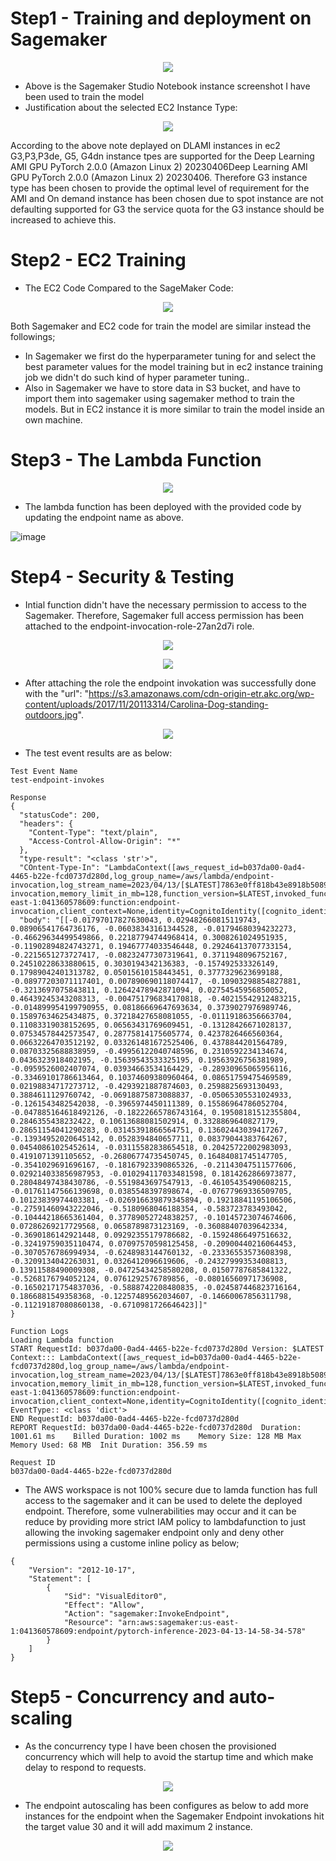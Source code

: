 # Step1 - Training and deployment on Sagemaker  

<p align="center">
    <img src="https://user-images.githubusercontent.com/98076289/231820225-ee0f3bc7-b437-4577-abb2-b163fd188ea3.png">
</p>  

- Above is the Sagemaker Studio Notebook instance screenshot I have been used to train the model
- Justification about the selected EC2 Instance Type:
<p align="center">
    <img src="https://user-images.githubusercontent.com/98076289/231658842-6b3d3b3a-b5a7-4fdf-add9-59fff6c06cd8.png">
</p> 
According to the above note deplayed on DLAMI instances in ec2 G3,P3,P3de, G5, G4dn instance tpes are supported for the Deep Learning AMI GPU PyTorch 2.0.0 (Amazon Linux 2) 20230406Deep Learning AMI GPU PyTorch 2.0.0 (Amazon Linux 2) 20230406. Therefore G3 instance type has been chosen to provide the optimal level of requirement for the AMI and On demand instance has been chosen due to spot instance are not defaulting supported for G3 the service quota for the G3 instance should be increased to achieve this.

# Step2 - EC2 Training  

- The EC2 Code Compared to the SageMaker Code:
<p align="center">
    <img src="https://user-images.githubusercontent.com/98076289/231662055-14f3c1ed-1629-4312-ad10-d97bba454714.png">
</p> 

Both Sagemaker and EC2 code for train the model are similar instead the followings;
- In Sagemaker we first do the hyperparameter tuning for and select the best parameter values for the model training but in ec2 instance training job we didn't do such kind of hyper parameter tuning..
- Also in Sagemaker we have to store data in S3 bucket, and have to import them into sagemaker using sagemaker method to train the models. But in EC2 instance it is more similar to train the model inside an own machine.

# Step3 - The Lambda Function  
<p align="center">
    <img src="https://user-images.githubusercontent.com/98076289/231739837-21ac41f9-c023-4411-9a59-d93bf0740a62.png">
</p>  

- The lambda function has been deployed with the provided code by updating the endpoint name as above.  

![image](https://user-images.githubusercontent.com/98076289/231745401-208c39d3-1ed6-4a17-bd16-a9b1fc0360b0.png)
 

# Step4 - Security & Testing
- Intial function didn't have the necessary permission to access to the Sagemaker. Therefore, Sagemaker full access permission has been attached to the endpoint-invocation-role-27an2d7i role.  
<p align="center">
    <img src="https://user-images.githubusercontent.com/98076289/231737447-d834e509-9f49-4cc0-8dbc-91d6585408e7.png">
</p> 
<p align="center">
    <img src="https://user-images.githubusercontent.com/98076289/231738553-00a7e088-941d-4047-ba89-b4ba66a6545b.png">
</p>  
  
- After attaching the role the endpoint invokation was successfully done with the "url": "https://s3.amazonaws.com/cdn-origin-etr.akc.org/wp-content/uploads/2017/11/20113314/Carolina-Dog-standing-outdoors.jpg".  

<p align="center">
    <img src="https://user-images.githubusercontent.com/98076289/231743551-8f8c6dc6-31cb-47f7-81dc-fc301d873552.png">
</p>

- The test event results are as below:  

```
Test Event Name
test-endpoint-invokes

Response
{
  "statusCode": 200,
  "headers": {
    "Content-Type": "text/plain",
    "Access-Control-Allow-Origin": "*"
  },
  "type-result": "<class 'str'>",
  "COntent-Type-In": "LambdaContext([aws_request_id=b037da00-0ad4-4465-b22e-fcd0737d280d,log_group_name=/aws/lambda/endpoint-invocation,log_stream_name=2023/04/13/[$LATEST]7863e0ff818b43e8918b5089be04594f,function_name=endpoint-invocation,memory_limit_in_mb=128,function_version=$LATEST,invoked_function_arn=arn:aws:lambda:us-east-1:041360578609:function:endpoint-invocation,client_context=None,identity=CognitoIdentity([cognito_identity_id=None,cognito_identity_pool_id=None])])",
  "body": "[[-0.01797017827630043, 0.029482660815119743, 0.08906541764736176, -0.06038343161344528, -0.01794680394232273, -0.46629634499549866, 0.22187794744968414, 0.3008261024951935, -0.11902894824743271, 0.19467774033546448, 0.29246413707733154, -0.2215651273727417, -0.08232477307319641, 0.3711948096752167, 0.24510228633880615, 0.3030194342136383, -0.157492533326149, 0.17989042401313782, 0.05015610158443451, 0.3777329623699188, -0.08977203071117401, 0.007890690118074417, -0.10903298854827881, -0.3213697075843811, 0.12642478942871094, 0.02754545956850052, 0.46439245343208313, -0.004751796834170818, -0.40215542912483215, -0.014899954199790955, 0.08186669647693634, 0.3739027976989746, 0.15897634625434875, 0.37218427658081055, -0.01119186356663704, 0.11083319038152695, 0.06563431769609451, -0.13128426671028137, 0.07534578442573547, 0.28775814175605774, 0.4237826466560364, 0.06632264703512192, 0.033261481672525406, 0.4378844201564789, 0.08703325688838959, -0.49956122040748596, 0.2310592234134674, 0.0436323918402195, -0.15639543533325195, 0.19563926756381989, -0.0959526002407074, 0.03934663534164429, -0.28930965065956116, -0.33469101786613464, 0.10374609380960464, 0.08651759475469589, 0.02198834717273712, -0.4293921887874603, 0.2598825693130493, 0.3884611129760742, -0.06918875873088837, -0.05065305531024933, -0.1261543482542038, -0.3965974450111389, 0.15586964786052704, -0.047885164618492126, -0.18222665786743164, 0.19508181512355804, 0.2846355438232422, 0.10613688081502914, 0.3328869640827179, 0.28651154041290283, 0.03145391866564751, 0.13602443039417267, -0.13934952020645142, 0.0528394840657711, 0.08379044383764267, 0.04540861025452614, -0.03115582838654518, 0.20425722002983093, 0.4191071391105652, -0.26806774735450745, 0.16484081745147705, -0.3541029691696167, -0.18167923390865326, -0.21143047511577606, 0.029214033856987953, -0.010294117033481598, 0.1814262866973877, 0.28048497438430786, -0.5519843697547913, -0.46105435490608215, -0.01761147566139698, 0.0385548397898674, -0.07677969336509705, 0.10123839974403381, -0.026916639879345894, 0.19218841195106506, -0.27591460943222046, -0.5180968046188354, -0.583723783493042, -0.10444218665361404, 0.37789052724838257, -0.10145723074674606, 0.07286269217729568, 0.0658789873123169, -0.36088407039642334, -0.3690186142921448, 0.09292355179786682, -0.15924866497516632, -0.32419759035110474, 0.07097570598125458, -0.20900440216064453, -0.3070576786994934, -0.6248983144760132, -0.23336553573608398, -0.3209134042263031, 0.0326412096619606, -0.24327999353408813, 0.13911588490009308, -0.04725434258580208, 0.01507787685841322, -0.5268176794052124, 0.0761292576789856, -0.08016560971736908, -0.16502171754837036, -0.5888742208480835, -0.024587446823716164, 0.1866881549358368, -0.12257489562034607, -0.14660067856311798, -0.11219187080860138, -0.6710981726646423]]"
}

Function Logs
Loading Lambda function
START RequestId: b037da00-0ad4-4465-b22e-fcd0737d280d Version: $LATEST
Context::: LambdaContext([aws_request_id=b037da00-0ad4-4465-b22e-fcd0737d280d,log_group_name=/aws/lambda/endpoint-invocation,log_stream_name=2023/04/13/[$LATEST]7863e0ff818b43e8918b5089be04594f,function_name=endpoint-invocation,memory_limit_in_mb=128,function_version=$LATEST,invoked_function_arn=arn:aws:lambda:us-east-1:041360578609:function:endpoint-invocation,client_context=None,identity=CognitoIdentity([cognito_identity_id=None,cognito_identity_pool_id=None])])
EventType:: <class 'dict'>
END RequestId: b037da00-0ad4-4465-b22e-fcd0737d280d
REPORT RequestId: b037da00-0ad4-4465-b22e-fcd0737d280d	Duration: 1001.61 ms	Billed Duration: 1002 ms	Memory Size: 128 MB	Max Memory Used: 68 MB	Init Duration: 356.59 ms

Request ID
b037da00-0ad4-4465-b22e-fcd0737d280d
```
- The AWS workspace is not 100% secure due to lamda function has full access to the sagemaker and it can be used to delete the deployed endpoint. Therefore, some vulnerabilities may occur and it can be reduce by providing more strict IAM policy to lambdafunction to just allowing the invoking sagemaker endpoint only and deny other permissions using a custome inline policy as below;
```
{
    "Version": "2012-10-17",
    "Statement": [
        {
            "Sid": "VisualEditor0",
            "Effect": "Allow",
            "Action": "sagemaker:InvokeEndpoint",
            "Resource": "arn:aws:sagemaker:us-east-1:041360578609:endpoint/pytorch-inference-2023-04-13-14-58-34-578"
        }
    ]
}
```
# Step5 - Concurrency and auto-scaling  
- As the concurrency type I have been chosen the provisioned concurrency which will help to avoid the startup time and which make delay to respond to requests.  

<p align="center">
    <img src="https://user-images.githubusercontent.com/98076289/231814531-ac203535-e47a-4d1f-9b31-fb205a2a67c3.png">
</p>

- The endpoint autoscaling has been configures as below to add more instances for the endpoint when the Sagemaker Endpoint invokations hit the target value 30 and it will add maximum 2 instance.  

<p align="center">
    <img src="https://user-images.githubusercontent.com/98076289/231818868-cdc41f20-0b68-492f-ae6c-b156b03820d3.png">
</p>



